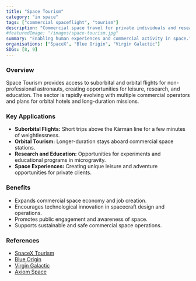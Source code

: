 ```yaml
---
title: "Space Tourism"
category: "in space"
tags: ["commercial spaceflight", "tourism"]
description: "Commercial space travel for private individuals and research."
#featuredImage: "/images/space-tourism.jpg"
summary: "Enabling human experiences and commercial activity in space."
organisations: ["SpaceX", "Blue Origin", "Virgin Galactic"]
SDGs: [8, 9]
---
```

### Overview
Space Tourism provides access to suborbital and orbital flights for non-professional astronauts, creating opportunities for leisure, research, and education. The sector is rapidly evolving with multiple commercial operators and plans for orbital hotels and long-duration missions.

### Key Applications
- **Suborbital Flights:** Short trips above the Kármán line for a few minutes of weightlessness.
- **Orbital Tourism:** Longer-duration stays aboard commercial space stations.
- **Research and Education:** Opportunities for experiments and educational programs in microgravity.
- **Space Experiences:** Creating unique leisure and adventure opportunities for private clients.

### Benefits
- Expands commercial space economy and job creation.
- Encourages technological innovation in spacecraft design and operations.
- Promotes public engagement and awareness of space.
- Supports sustainable and safe commercial space operations.

### References
- [SpaceX Tourism](https://www.spacex.com/human-spaceflight)
- [Blue Origin](https://www.blueorigin.com/)
- [Virgin Galactic](https://www.virgingalactic.com/)
- [Axiom Space](https://www.axiomspace.com/)
